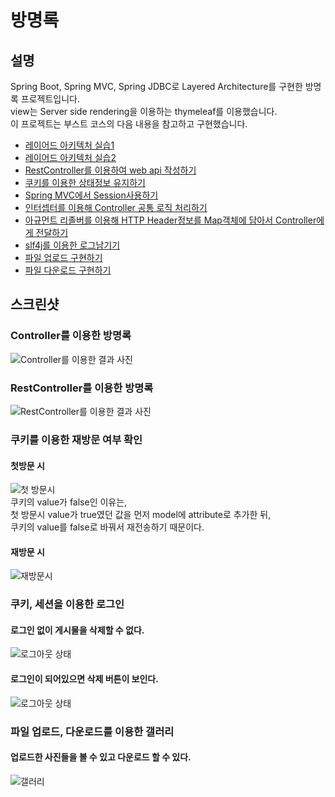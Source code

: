 # 방명록

## 설명
Spring Boot, Spring MVC, Spring JDBC로 Layered Architecture를 구현한 방명록 프로젝트입니다.<br>
view는 Server side rendering을 이용하는 thymeleaf를 이용했습니다.<br>
이 프로젝트는 부스트 코스의 다음 내용을 참고하고 구현했습니다.
* [레이어드 아키텍처 실습1](https://www.edwith.org/boostcourse-web/lecture/16767/)
* [레이어드 아키텍처 실습2](https://www.edwith.org/boostcourse-web/lecture/16772/)
* [RestController를 이용하여 web api 작성하기](https://www.edwith.org/boostcourse-web/lecture/16774/)
* [쿠키를 이용한 상태정보 유지하기](https://www.edwith.org/boostcourse-web/lecture/16800/)
* [Spring MVC에서 Session사용하기](https://www.edwith.org/boostcourse-web/lecture/16803/)
* [인터셉터를 이용해 Controller 공통 로직 처리하기](https://www.edwith.org/boostcourse-web/lecture/16805/)
* [아규먼트 리졸버를 이용해 HTTP Header정보를 Map객체에 담아서 Controller에게 전달하기](https://www.edwith.org/boostcourse-web/lecture/16807/)
* [slf4j를 이용한 로그남기기](https://www.edwith.org/boostcourse-web/lecture/16815/)
* [파일 업로드 구현하기](https://www.edwith.org/boostcourse-web/lecture/16817/)
* [파일 다운로드 구현하기](https://www.edwith.org/boostcourse-web/lecture/16818/)
## 스크린샷

### Controller를 이용한 방명록
<img src="./screenshot/controller_screenshot.png" alt="Controller를 이용한 결과 사진"></img>

### RestController를 이용한 방명록
<img src="./screenshot/restcontroller_screenshot.png" alt="RestController를 이용한 결과 사진"></img>

### 쿠키를 이용한 재방문 여부 확인
#### 첫방문 시
<img src="./screenshot/visitfirst.png" alt="첫 방문시"></img><br>
쿠키의 value가 false인 이유는,<br> 첫 방문시 value가 true였던 값을 먼저 model에 attribute로 추가한 뒤,<br>
쿠키의 value를 false로 바꿔서 재전송하기 때문이다.

#### 재방문 시 
<img src="./screenshot/visitagain.png" alt="재방문시"></img>

### 쿠키, 세션을 이용한 로그인
#### 로그인 없이 게시물을 삭제할 수 없다.
<img src="./screenshot/logout.png" alt="로그아웃 상태"></img>

#### 로그인이 되어있으면 삭제 버튼이 보인다.
<img src="./screenshot/login.png" alt="로그아웃 상태"></img>

### 파일 업로드, 다운로드를 이용한 갤러리
#### 업로드한 사진들을 볼 수 있고 다운로드 할 수 있다.
<img src="./screenshot/gallery.png" alt="갤러리"></img>